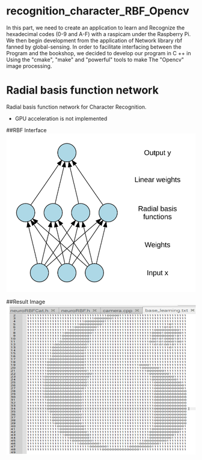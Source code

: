 # recognition_character_RBF_Opencv

In this part, we need to create an application to learn and Recognize the hexadecimal codes (0-9 and A-F) with a raspicam under the
Raspberry Pi. We then begin development from the application of Network library rbf fanned by global-sensing. In order to facilitate interfacing between the Program and the bookshop, we decided to develop our program in C ++ in Using the "cmake", "make" and "powerful" tools to make The "Opencv" image processing.

Radial basis function network
======
Radial basis function network for Character Recognition. 

*	GPU acceleration is not implemented

##RBF Interface
![RBF Interface](https://github.com/underwindfall/recognition-character-RBF-Opencv/blob/master/Radial_funktion_network.svg)

##Result Image
![Result Image](https://github.com/underwindfall/recognition-character-RBF-Opencv/blob/master/screen.jpg)

